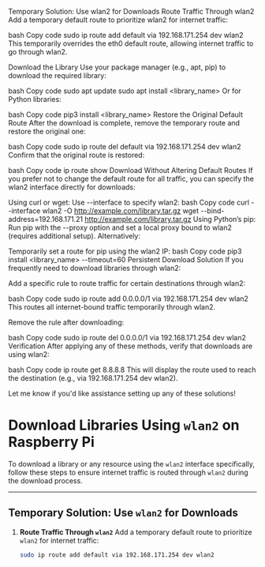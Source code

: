 Temporary Solution: Use wlan2 for Downloads
Route Traffic Through wlan2 Add a temporary default route to prioritize wlan2 for internet traffic:

bash
Copy code
sudo ip route add default via 192.168.171.254 dev wlan2
This temporarily overrides the eth0 default route, allowing internet traffic to go through wlan2.

Download the Library Use your package manager (e.g., apt, pip) to download the required library:

bash
Copy code
sudo apt update
sudo apt install <library_name>
Or for Python libraries:

bash
Copy code
pip3 install <library_name>
Restore the Original Default Route After the download is complete, remove the temporary route and restore the original one:

bash
Copy code
sudo ip route del default via 192.168.171.254 dev wlan2
Confirm that the original route is restored:

bash
Copy code
ip route show
Download Without Altering Default Routes
If you prefer not to change the default route for all traffic, you can specify the wlan2 interface directly for downloads:

Using curl or wget:
Use --interface to specify wlan2:
bash
Copy code
curl --interface wlan2 -O http://example.com/library.tar.gz
wget --bind-address=192.168.171.21 http://example.com/library.tar.gz
Using Python’s pip:
Run pip with the --proxy option and set a local proxy bound to wlan2 (requires additional setup). Alternatively:

Temporarily set a route for pip using the wlan2 IP:
bash
Copy code
pip3 install <library_name> --timeout=60
Persistent Download Solution
If you frequently need to download libraries through wlan2:

Add a specific rule to route traffic for certain destinations through wlan2:

bash
Copy code
sudo ip route add 0.0.0.0/1 via 192.168.171.254 dev wlan2
This routes all internet-bound traffic temporarily through wlan2.

Remove the rule after downloading:

bash
Copy code
sudo ip route del 0.0.0.0/1 via 192.168.171.254 dev wlan2
Verification
After applying any of these methods, verify that downloads are using wlan2:

bash
Copy code
ip route get 8.8.8.8
This will display the route used to reach the destination (e.g., via 192.168.171.254 dev wlan2).

Let me know if you'd like assistance setting up any of these solutions!








# Download Libraries Using `wlan2` on Raspberry Pi

To download a library or any resource using the `wlan2` interface specifically, follow these steps to ensure internet traffic is routed through `wlan2` during the download process.

---

## **Temporary Solution: Use `wlan2` for Downloads**

1. **Route Traffic Through `wlan2`**
   Add a temporary default route to prioritize `wlan2` for internet traffic:
   ```bash
   sudo ip route add default via 192.168.171.254 dev wlan2
